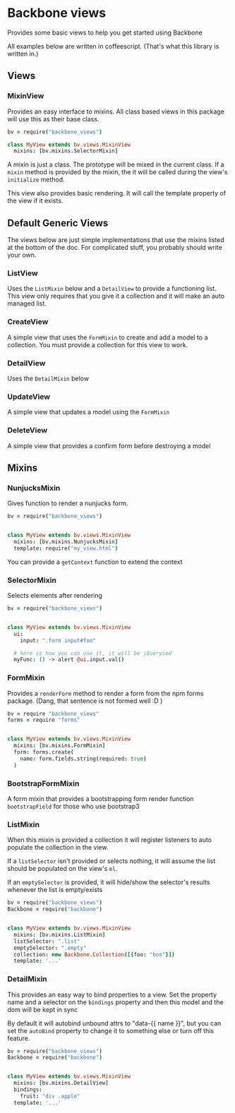 # Backbone views

Provides some basic views to help you get started using Backbone

All examples below are written in coffeescript.
(That's what this library is written in.)

## Views


### MixinView

Provides an easy interface to mixins. All class based views in this package
will use this as their base class.

```coffeescript
bv = require("backbone_views")

class MyView extends bv.views.MixinView
  mixins: [bv.mixins.SelectorMixin]
```

A mixin is just a class. The prototype will be mixed in the current class.
If a `mixin` method is provided by the mixin, the it will be called during
the view's `initialize` method.

This view also provides basic rendering. It will call the template property
of the view if it exists.


## Default Generic Views
The views below are just simple implementations that use the mixins listed
at the bottom of the doc. For complicated stuff, you probably should write
your own.


### ListView
Uses the `ListMixin` below and a `DetailView` to provide a functioning list.
This view only requires that you give it a collection and it will make
an auto managed list. 

### CreateView
A simple view that uses the `FormMixin` to create and add a model to a
collection. You must provide a collection for this view to work.

### DetailView
Uses the `DetailMixin` below

### UpdateView
A simple view that updates a model using the `FormMixin`

### DeleteView
A simple view that provides a confirm form before destroying a model


## Mixins


### NunjucksMixin

Gives function to render a nunjucks form.

```coffeescript
bv = require("backbone_views")


class MyView extends bv.views.MixinView
  mixins: [bv.mixins.NunjucksMixin]
  template: require("my_view.html")
```

You can provide a `getContext` function to extend the context


### SelectorMixin

Selects elements after rendering

```coffeescript
bv = require("backbone_views")


class MyView extends bv.views.MixinView
  ui:
    input: ".form input#foo"

  # here is how you can use it, it will be jQueryied
  myFunc: () -> alert @ui.input.val()
```

### FormMixin

Provides a `renderForm` method to render a form from the npm forms package.
(Dang, that sentence is not formed well :D )

```coffeescript
bv = require "backbone_views"
forms = require "forms"


class MyView extends bv.views.MixinView
  mixins: [bv.mixins.FormMixin]  
  form: forms.create(
    name: form.fields.string(required: true)
  )
```

### BootstrapFormMixin

A form mixin that provides a bootstrapping form render function `bootstrapField`
for those who use bootstrap3

### ListMixin

When this mixin is provided a collection it will register listeners to
auto populate the collection in the view.

If a `listSelector` isn't provided or selects nothing,
it will assume the list should be populated on the view's `el`.

If an `emptySelector` is provided, it will hide/show the selector's results
whenever the list is empty/exists

```coffeescript
bv = require("backbone_views")
Backbone = require("backbone")


class MyView extends bv.views.MixinView
  mixins: [bv.mixins.ListMixin]  
  listSelector: ".list"
  emptySelector: ".empty"
  collection: new Backbone.Collection([{foo: "boo"}])
  template: '...'
```

### DetailMixin

This provides an easy way to bind properties to a view.
Set the property name and a selector on the `bindings` property and then
this model and the dom will be kept in sync

By default it will autobind unbound attrs to "data-{{ name }}", but you
can set the `autoBind` property to change it to something else or turn
off this feature.

```coffeescript
bv = require("backbone_views")
Backbone = require("backbone")


class MyView extends bv.views.MixinView
  mixins: [bv.mixins.DetailView]  
  bindings:
    fruit: "div .apple"
  template: '...'
```
